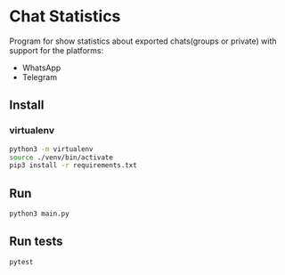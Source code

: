 # Chat Statistics
Program for show statistics about exported chats(groups or private) with support for the platforms:
- WhatsApp
- Telegram

## Install

### virtualenv
```bash
python3 -m virtualenv
source ./venv/bin/activate
pip3 install -r requirements.txt
```

## Run
```bash
python3 main.py
```

## Run tests
```bash
pytest
```
